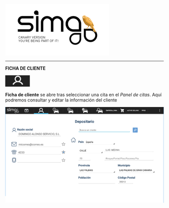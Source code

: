 ![sima2](images/en-EN_simacanaryversionbn.png)    
  
---  
  
**FICHA DE CLIENTE**     
  

![](Images/en-EN_CustomerCard.png)





**Ficha de cliente** se abre tras seleccionar una cita en el _Panel de citas_. Aquí podremos consultar y editar la información del cliente

![ficha del cliente](images/es-ES_mobileworkshop_customerprofile.png)  



  

